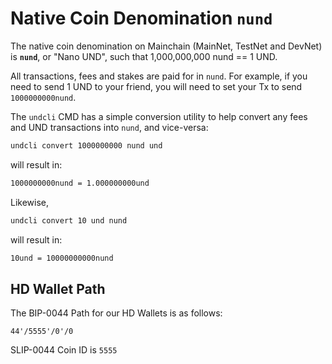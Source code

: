 # Native Coin Denomination `nund`

The native coin denomination on Mainchain (MainNet, TestNet and DevNet) is **`nund`**, or "Nano UND", such that 1,000,000,000 nund == 1 UND.

All transactions, fees and stakes are paid for in `nund`. For example, if you need to send 1 UND to your friend, you will need to set your Tx to send `1000000000nund`.

The `undcli` CMD has a simple conversion utility to help convert any fees
and UND transactions into `nund`, and vice-versa:

```bash
undcli convert 1000000000 nund und
```

will result in:

```bash
1000000000nund = 1.000000000und
```

Likewise,

```bash
undcli convert 10 und nund
```

will result in:

```bash
10und = 10000000000nund
```

## HD Wallet Path

The BIP-0044 Path for our HD Wallets is as follows:

`44'/5555'/0'/0`   

SLIP-0044 Coin ID is `5555`
